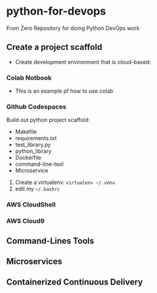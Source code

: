 # python-for-devops
From Zero Repository for doing Python DevOps work

## Create a project scaffold

* Create development environment that is cloud-based:

### Colab Notbook

* This is an example pf how to use colab

### Github Codespaces

Build out python project scaffold:

* Makefile
* requirements.txt
* test_library.py
* python_library
* Dockerfile
* command-line-tool
* Microservice

1. Create a virtualenv: `virtualenv ~/.venv`
2. edit my `~/.bashrc`

### AWS CloudShell
### AWS Cloud9

## Command-Lines Tools

## Microservices

## Containerized Continuous Delivery

